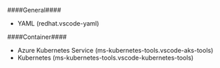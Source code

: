 ####General####

* YAML (redhat.vscode-yaml)

####Container####
* Azure Kubernetes Service (ms-kubernetes-tools.vscode-aks-tools)
* Kubernetes  (ms-kubernetes-tools.vscode-kubernetes-tools)
